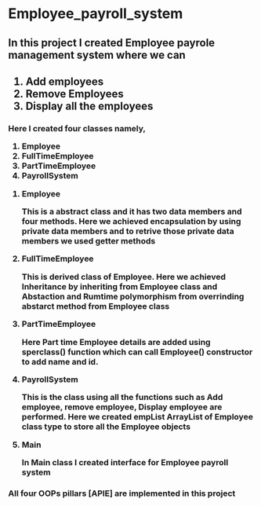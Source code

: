 # Employee_payroll_system

<h2> In this project I created Employee payrole management system where we can </h2>
<h2>
  <ol>
    <li> Add employees </li>
    <li> Remove Employees </li>
    <li> Display all the employees </li>
  </ol>
</h2>
<h3> 
Here I created four classes namely,
<ol>
  <li> Employee</li>
  <li> FullTimeEmployee</li>
  <li> PartTimeEmployee</li>
  <li> PayrollSystem</li>
</ol>

<ol>
  <li> Employee </li>
  <p> This is a abstract class and it has two data members and four methods. Here we achieved encapsulation by using private data members and to retrive those private data members we used getter methods </p>

  <li> FullTimeEmployee </li>
  <p> This is derived class of Employee. Here we achieved <span>Inheritance</span> by inheriting from Employee class and <span>Abstaction</span> and <span>Rumtime polymorphism</span> from overrinding abstarct method from Employee class </p>

  <li> PartTimeEmployee </li>
  <p> Here Part time Employee details are added using sperclass() function which can call Employee() constructor to add name and id. </p>

  <li> PayrollSystem </li>
  <p> This is the class using all the functions such as Add employee, remove employee, Display employee are performed. Here we created empList ArrayList of Employee class type  to store all the Employee objects</p>

  <li> Main </li>
  <p> In Main class I created interface for Employee payroll system </p>
</ol>

</h3>
<h3> All four OOPs pillars [APIE] are implemented in this project </h3>
